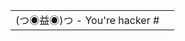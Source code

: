 <table>
  <tr>
    <td>(つ◉益◉)つ - You're hacker #</td>
    <td><img src="https://profile-counter.glitch.me/sm00v/count.svg" alt="" /></td>
  </tr>
</table>
